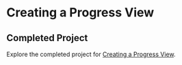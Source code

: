 # Creating a Progress View

## Completed Project

Explore the completed project for [Creating a Progress View](https://developer.apple.com/tutorials/app-dev-training/creating-a-progress-view).